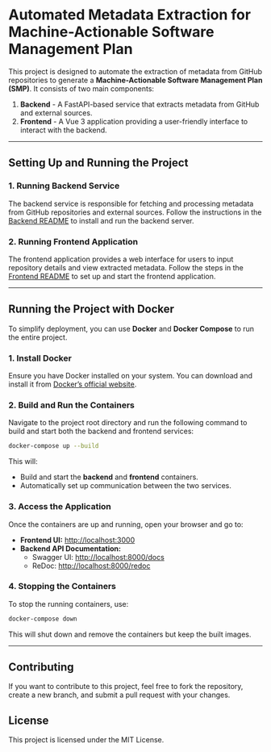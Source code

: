 # Automated Metadata Extraction for Machine-Actionable Software Management Plan

This project is designed to automate the extraction of metadata from GitHub repositories to generate a **Machine-Actionable Software Management Plan (SMP)**. It consists of two main components:

1. **Backend** - A FastAPI-based service that extracts metadata from GitHub and external sources.
2. **Frontend** - A Vue 3 application providing a user-friendly interface to interact with the backend.

---

## Setting Up and Running the Project

### 1. Running Backend Service
The backend service is responsible for fetching and processing metadata from GitHub repositories and external sources. Follow the instructions in the [Backend README](./backend/README.md) to install and run the backend server.

### 2. Running Frontend Application
The frontend application provides a web interface for users to input repository details and view extracted metadata. Follow the steps in the [Frontend README](./frontend/README.md) to set up and start the frontend application.

---

## Running the Project with Docker
To simplify deployment, you can use **Docker** and **Docker Compose** to run the entire project.

### 1. Install Docker
Ensure you have Docker installed on your system. You can download and install it from [Docker’s official website](https://www.docker.com/get-started).

### 2. Build and Run the Containers
Navigate to the project root directory and run the following command to build and start both the backend and frontend services:

```sh
docker-compose up --build
```

This will:
- Build and start the **backend** and **frontend** containers.
- Automatically set up communication between the two services.

### 3. Access the Application
Once the containers are up and running, open your browser and go to:
- **Frontend UI:** [http://localhost:3000](http://localhost:3000)
- **Backend API Documentation:**
  - Swagger UI: [http://localhost:8000/docs](http://localhost:8000/docs)
  - ReDoc: [http://localhost:8000/redoc](http://localhost:8000/redoc)

### 4. Stopping the Containers
To stop the running containers, use:

```sh
docker-compose down
```

This will shut down and remove the containers but keep the built images.

---

## Contributing
If you want to contribute to this project, feel free to fork the repository, create a new branch, and submit a pull request with your changes.

## License
This project is licensed under the MIT License.

